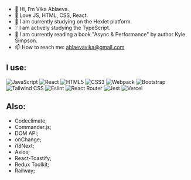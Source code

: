 - 👋 Hi, I’m Vika Ablaeva.
- 👀 Love JS, HTML, CSS, React.
- 🌱 I am currently studying on the Hexlet platform. 
- :grey_question: I am actively studying the TypeScript.
- :book: I am currently reading a book "Async & Performance" by author Kyle Simpson.
- 📫 How to reach me: ablaevavika@gmail.com
  
## I use:
  
![JavaScript](https://img.shields.io/badge/javascript-%23323330.svg?style=for-the-badge&logo=javascript&logoColor=%23F7DF1E)
![React](https://img.shields.io/badge/React-20232A?style=for-the-badge&logo=react&logoColor=61DAFB)
![HTML5](https://img.shields.io/badge/html5-%23E34F26.svg?style=for-the-badge&logo=html5&logoColor=white)
![CSS3](https://img.shields.io/badge/CSS-239120?&style=for-the-badge&logo=css3&logoColor=white)
![Webpack](https://img.shields.io/badge/webpack-%238DD6F9.svg?style=for-the-badge&logo=webpack&logoColor=black)
![Bootstrap](https://img.shields.io/badge/bootstrap-%23563D7C.svg?style=for-the-badge&logo=bootstrap&logoColor=white)
![Tailwind CSS](https://img.shields.io/badge/Tailwind_CSS-38B2AC?style=for-the-badge&logo=tailwind-css&logoColor=white)
![Eslint](https://img.shields.io/badge/eslint-3A33D1?style=for-the-badge&logo=eslint&logoColor=white)
![React Router](https://img.shields.io/badge/React_Router-CA4245?style=for-the-badge&logo=react-router&logoColor=white)
![Jest](https://img.shields.io/badge/Jest-323330?style=for-the-badge&logo=Jest&logoColor=white)
![Vercel](https://img.shields.io/badge/Vercel-000000?style=for-the-badge&logo=vercel&logoColor=white)


## Also:
  
- Codeclimate;
- Commander.js;
- DOM API;
- onChange;
- i18Next;
- Axios;
- React-Toastify;
- Redux Toolkit;
- Railway;

<!---
VikkyAblaeva/VikkyAblaeva is a ✨ special ✨ repository because its `README.md` (this file) appears on your GitHub profile.
You can click the Preview link to take a look at your changes.
--->
